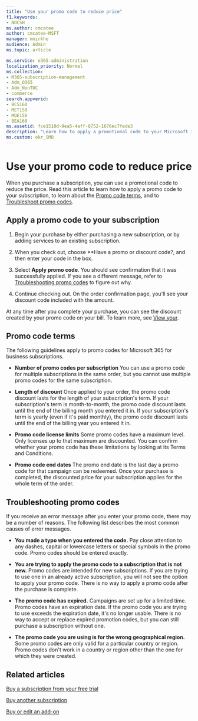 ```yaml
---
title: "Use your promo code to reduce price"
f1.keywords:
- NOCSH
ms.author: cmcatee
author: cmcatee-MSFT
manager: mnirkhe
audience: Admin
ms.topic: article

ms.service: o365-administration
localization_priority: Normal
ms.collection: 
- M365-subscription-management 
- Adm_O365
- Adm_NonTOC
- commerce
search.appverid:
- BCS160
- MET150
- MOE150
- BEA160
ms.assetid: fce1510d-9ea5-4aff-8752-1676ec7fede3
description: "Learn how to apply a promotional code to your Microsoft 365 subscription to reduce price, and how to troubleshoot promo code in case of an error."
ms.custom: okr_SMB
---
```


# Use your promo code to reduce price

When you purchase a subscription, you can use a promotional code to reduce the price. Read this article to learn how to apply a promo code to your subscription, to learn about the [Promo code terms](#promo-code-terms), and to [Troubleshoot promo codes](#troubleshooting-promo-codes).
  
## Apply a promo code to your subscription

1. Begin your purchase by either purchasing a new subscription, or by adding services to an existing subscription.
    
2. When you check out, choose **Have a promo or discount code?, and then enter your code in the box. 
  
3. Select **Apply promo code**. You should see confirmation that it was successfully applied. If you see a different message, refer to [Troubleshooting promo codes](#troubleshooting-promo-codes) to figure out why. 
    
4. Continue checking out. On the order confirmation page, you'll see your discount code included with the amount. 
    
At any time after you complete your purchase, you can see the discount created by your promo code on your bill. To learn more, see [View your](billing-and-payments/view-your-bill-or-invoice.md).
  
## Promo code terms

The following guidelines apply to promo codes for Microsoft 365 for business subscriptions.
  
- **Number of promo codes per subscription** You can use a promo code for multiple subscriptions in the same order, but you cannot use multiple promo codes for the same subscription. 
    
- **Length of discount** Once applied to your order, the promo code discount lasts for the length of your subscription's term. If your subscription's term is month-to-month, the promo code discount lasts until the end of the billing month you entered it in. If your subscription's term is yearly (even if it's paid monthly), the promo code discount lasts until the end of the billing year you entered it in. 
    
- **Promo code license limits** Some promo codes have a maximum level. Only licenses up to that maximum are discounted. You can confirm whether your promo code has these limitations by looking at its Terms and Conditions. 
    
- **Promo code end dates** The promo end date is the last day a promo code for that campaign can be redeemed. Once your purchase is completed, the discounted price for your subscription applies for the whole term of the order. 
    
## Troubleshooting promo codes

If you receive an error message after you enter your promo code, there may be a number of reasons. The following list describes the most common causes of error messages.
  
- **You made a typo when you entered the code.** Pay close attention to any dashes, capital or lowercase letters or special symbols in the promo code. Promo codes should be entered exactly.
  
- **You are trying to apply the promo code to a subscription that is not new.** Promo codes are intended for new subscriptions. If you are trying to use one in an already active subscription, you will not see the option to apply your promo code. There is no way to apply a promo code after the purchase is complete.
  
- **The promo code has expired.** Campaigns are set up for a limited time. Promo codes have an expiration date. If the promo code you are trying to use exceeds the expiration date, it's no longer usable. There is no way to accept or replace expired promotion codes, but you can still purchase a subscription without one.
  
- **The promo code you are using is for the wrong geographical region.** Some promo codes are only valid for a particular country or region. Promo codes don't work in a country or region other than the one for which they were created.
  
## Related articles

[Buy a subscription from your free trial](buy-a-subscription-from-your-free-trial.md)
  
[Buy another subscription](buy-another-subscription.md)
  
[Buy or edit an add-on](buy-or-edit-an-add-on.md)